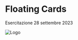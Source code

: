 # Floating Cards

Esercitazione 28 settembre 2023






![Logo](https://hiringplatform.boolean.careers/images/logo.png)

